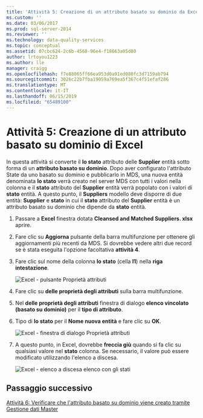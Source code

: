 ```yaml
---
title: 'Attività 5: Creazione di un attributo basato su dominio da Excel | Microsoft Docs'
ms.custom: ''
ms.date: 03/06/2017
ms.prod: sql-server-2014
ms.reviewer: ''
ms.technology: data-quality-services
ms.topic: conceptual
ms.assetid: 07cbc624-2c6b-4568-96e4-f18663a05d80
author: lrtoyou1223
ms.author: lle
manager: craigg
ms.openlocfilehash: f7e88065ff66ea953d0a91ed080fc3d7159ab794
ms.sourcegitcommit: 3026c22b7fba19059a769ea5f367c4f51efaf286
ms.translationtype: MT
ms.contentlocale: it-IT
ms.lasthandoff: 06/15/2019
ms.locfileid: "65489100"
---
```

# <a name="task-5-creating-a-domain-based-attribute-from-excel"></a>Attività 5: Creazione di un attributo basato su dominio di Excel
  In questa attività si converte il **lo stato** attributo delle **Supplier** entità sotto forma di un **attributo basato su dominio**. Dopo aver configurato l'attributo State da uno basato su dominio e pubblicarlo in MDS, una nuova entità denominata **lo stato** verrà creato nel server MDS con tutti i valori nella colonna e il **stato** attributo del **Supplier** entità verrà popolato con i valori di **stato** entità. A questo punto, il **Suppliers** modello deve disporre di due entità: **Supplier** e **stato** in cui il **stato** attributo del **Supplier** entità è un attributo basato su dominio che dipende da **stato** entità.  
  
1.  Passare a **Excel** finestra dotata **Cleansed and Matched Suppliers. xlsx** aprire.  
  
2.  Fare clic su **Aggiorna** pulsante della barra multifunzione per ottenere gli aggiornamenti più recenti da MDS. Si dovrebbe vedere altri due record se è stata eseguita l'opzione facoltativa **attività 4**.  
  
3.  Fare clic sul nome della colonna **lo stato** (cella **I1**) nella **riga intestazione**.  
  
     ![Excel - pulsante Proprietà attributi](../../2014/tutorials/media/et-creatingadomainbasedattributefromexcel-01.jpg "Excel - pulsante Proprietà attributi")  
  
4.  Fare clic su **delle proprietà degli attributi** sulla barra multifunzione.  
  
5.  Nel **delle proprietà degli attributi** finestra di dialogo **elenco vincolato (basato su dominio)** per il **tipo di attributo**.  
  
6.  Tipo di **lo stato** per il **Nome nuova entità** e fare clic su **OK**.  
  
     ![Excel - finestra di dialogo Proprietà attributi](../../2014/tutorials/media/et-creatingadomainbasedattributefromexcel-02.jpg "Excel - finestra di dialogo Proprietà attributo")  
  
7.  A questo punto, in Excel, dovrebbe **freccia giù** quando si fa clic su qualsiasi valore nel **stato** colonna. Se necessario, il valore può essere modificato utilizzando l'elenco a discesa.  
  
     ![Excel - elenco a discesa elenco con gli stati](../../2014/tutorials/media/et-creatingadomainbasedattributefromexcel-03.jpg "Excel - elenco a discesa elenco con gli Stati")  
  
## <a name="next-step"></a>Passaggio successivo  
 [Attività 6: Verificare che l'attributo basato su dominio viene creato tramite Gestione dati Master](../../2014/tutorials/task-6-verify-domain-based-attribute-master-data-manager.md)  
  
  
